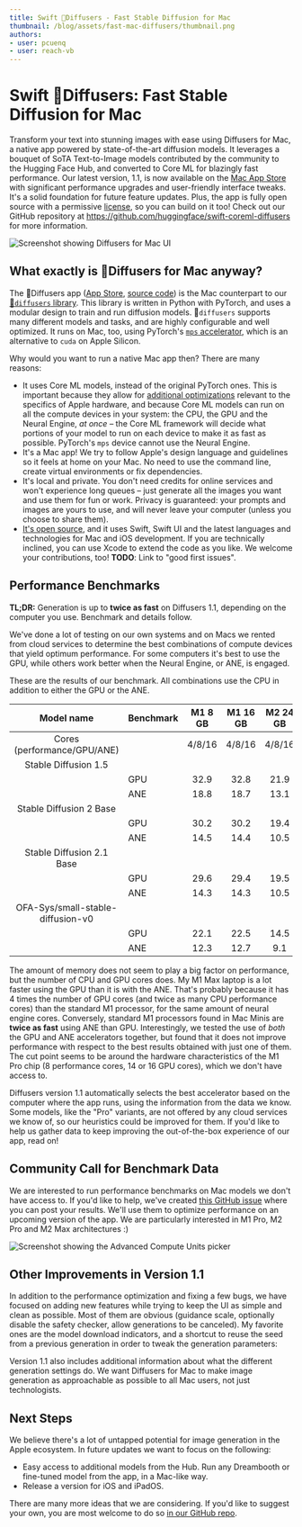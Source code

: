 ```yaml
---
title: Swift 🧨Diffusers - Fast Stable Diffusion for Mac
thumbnail: /blog/assets/fast-mac-diffusers/thumbnail.png
authors:
- user: pcuenq
- user: reach-vb
---
```


# Swift 🧨Diffusers: Fast Stable Diffusion for Mac

<!-- {blog_metadata} -->
<!-- {authors} -->

Transform your text into stunning images with ease using Diffusers for Mac, a native app powered by state-of-the-art diffusion models. It leverages a bouquet of SoTA Text-to-Image models contributed by the community to the Hugging Face Hub, and converted to Core ML for blazingly fast performance. Our latest version, 1.1, is now available on the [Mac App Store](https://apps.apple.com/app/diffusers/id1666309574) with significant performance upgrades and user-friendly interface tweaks. It's a solid foundation for future feature updates. Plus, the app is fully open source with a permissive [license](https://github.com/huggingface/swift-coreml-diffusers/blob/main/LICENSE), so you can build on it too! Check out our GitHub repository at https://github.com/huggingface/swift-coreml-diffusers for more information.

<img style="border:none;" alt="Screenshot showing Diffusers for Mac UI" src="https://huggingface.co/datasets/huggingface/documentation-images/resolve/main/blog/fast-mac-diffusers/UI.png" />

## What exactly is 🧨Diffusers for Mac anyway?

The 🧨Diffusers app ([App Store](https://apps.apple.com/app/diffusers/id1666309574), [source code](https://github.com/huggingface/swift-coreml-diffusers)) is the Mac counterpart to our [🧨`diffusers` library](https://github.com/huggingface/diffusers). This library is written in Python with PyTorch, and uses a modular design to train and run diffusion models. 🧨`diffusers` supports many different models and tasks, and are highly configurable and well optimized. It runs on Mac, too, using PyTorch's [`mps` accelerator](https://huggingface.co/docs/diffusers/optimization/mps), which is an alternative to `cuda` on Apple Silicon.

Why would you want to run a native Mac app then? There are many reasons:
- It uses Core ML models, instead of the original PyTorch ones. This is important because they allow for [additional optimizations](https://machinelearning.apple.com/research/stable-diffusion-coreml-apple-silicon) relevant to the specifics of Apple hardware, and because Core ML models can run on all the compute devices in your system: the CPU, the GPU and the Neural Engine, _at once_ – the Core ML framework will decide what portions of your model to run on each device to make it as fast as possible. PyTorch's `mps` device cannot use the Neural Engine.
- It's a Mac app! We try to follow Apple's design language and guidelines so it feels at home on your Mac. No need to use the command line, create virtual environments or fix dependencies.
- It's local and private. You don't need credits for online services and won't experience long queues – just generate all the images you want and use them for fun or work. Privacy is guaranteed: your prompts and images are yours to use, and will never leave your computer (unless you choose to share them).
- [It's open source](https://github.com/huggingface/swift-coreml-diffusers), and it uses Swift, Swift UI and the latest languages and technologies for Mac and iOS development. If you are technically inclined, you can use Xcode to extend the code as you like. We welcome your contributions, too! **TODO**: Link to "good first issues".

## Performance Benchmarks

**TL;DR:** Generation is up to **twice as fast** on Diffusers 1.1, depending on the computer you use. Benchmark and details follow.

We've done a lot of testing on our own systems and on Macs we rented from cloud services to determine the best combinations of compute devices that yield optimum performance. For some computers it's best to use the GPU, while others work better when the Neural Engine, or ANE, is engaged.

These are the results of our benchmark. All combinations use the CPU in addition to either the GPU or the ANE.

|             Model name            | Benchmark | M1 8 GB | M1 16 GB  | M2 24 GB | M1 Max 64 GB |
|:---------------------------------:|-----------|:-------:|:---------:|:--------:|:------------:|
| Cores (performance/GPU/ANE)       |           |  4/8/16 |   4/8/16  |  4/8/16  |    8/32/16   |
| Stable Diffusion 1.5              |           |         |           |          |              |
|                                   | GPU       |   32.9  |    32.8   | 21.9     |       9      |
|                                   | ANE       |   18.8  |    18.7   | 13.1     |     20.4     |
| Stable Diffusion 2 Base           |           |         |           |          |              |
|                                   | GPU       |   30.2  |    30.2   | 19.4     |      8.3     |
|                                   | ANE       |   14.5  |    14.4   | 10.5     |     15.3     |
| Stable Diffusion 2.1 Base         |           |         |           |          |              |
|                                   | GPU       |   29.6  |    29.4   | 19.5     |      8.3     |
|                                   | ANE       |   14.3  |    14.3   | 10.5     |     15.3     |
| OFA-Sys/small-stable-diffusion-v0 |           |         |           |          |              |
|                                   | GPU       |   22.1  |    22.5   | 14.5     |      6.3     |
|                                   | ANE       |   12.3  |    12.7   | 9.1      |     13.2     |

The amount of memory does not seem to play a big factor on performance, but the number of CPU and GPU cores does. My M1 Max laptop is a lot faster using the GPU than it is with the ANE. That's probably because it has 4 times the number of GPU cores (and twice as many CPU performance cores) than the standard M1 processor, for the same amount of neural engine cores. Conversely, standard M1 processors found in Mac Minis are **twice as fast** using ANE than GPU. Interestingly, we tested the use of _both_ the GPU and ANE accelerators together, but found that it does not improve performance with respect to the best results obtained with just one of them. The cut point seems to be around the hardware characteristics of the M1 Pro chip (8 performance cores, 14 or 16 GPU cores), which we don't have access to.

Diffusers version 1.1 automatically selects the best accelerator based on the computer where the app runs, using the information from the data we know. Some models, like the "Pro" variants, are not offered by any cloud services we know of, so our heuristics could be improved for them. If you'd like to help us gather data to keep improving the out-of-the-box experience of our app, read on!

## Community Call for Benchmark Data

We are interested to run performance benchmarks on Mac models we don't have access to. If you'd like to help, we've created [this GitHub issue](https://github.com/huggingface/swift-coreml-diffusers/issues/31) where you can post your results. We'll use them to optimize performance on an upcoming version of the app. We are particularly interested in M1 Pro, M2 Pro and M2 Max architectures :)

<img style="border:none;display:block;margin-left:auto;margin-right:auto;" alt="Screenshot showing the Advanced Compute Units picker" src="https://huggingface.co/datasets/huggingface/documentation-images/resolve/main/blog/fast-mac-diffusers/Advanced.png" />

## Other Improvements in Version 1.1

In addition to the performance optimization and fixing a few bugs, we have focused on adding new features while trying to keep the UI as simple and clean as possible. Most of them are obvious (guidance scale, optionally disable the safety checker, allow generations to be canceled). My favorite ones are the model download indicators, and a shortcut to reuse the seed from a previous generation in order to tweak the generation parameters:

Version 1.1 also includes additional information about what the different generation settings do. We want Diffusers for Mac to make image generation as approachable as possible to all Mac users, not just technologists.

## Next Steps

We believe there's a lot of untapped potential for image generation in the Apple ecosystem. In future updates we want to focus on the following:

- Easy access to additional models from the Hub. Run any Dreambooth or fine-tuned model from the app, in a Mac-like way.
- Release a version for iOS and iPadOS.

There are many more ideas that we are considering. If you'd like to suggest your own, you are most welcome to do so [in our GitHub repo](https://github.com/huggingface/swift-coreml-diffusers).
